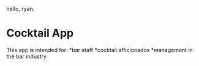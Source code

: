 hello, ryan. 

# Cocktail App

This app is intended for:
  *bar staff 
  *cocktail afficionados 
  *management in the bar industry
  
